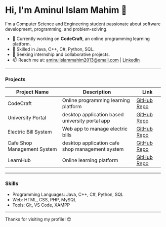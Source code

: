 # Hi, I'm Aminul Islam Mahim 👋

I'm a Computer Science and Engineering student passionate about software development, programming, and problem-solving.

- 🔭 Currently working on **CodeCraft**, an online programming learning platform.
- 🌱 Skilled in Java, C++, C#, Python, SQL.
- 💼 Seeking internship and collaborative projects.
- 📫 Reach me at: [aminulislammahim2013@email.com](mailto:aminulislammahim2013@email.com) | [LinkedIn](https://www.linkedin.com/in/aminul-islam-mahim/)

---

### Projects

| Project Name      | Description                                | Link                                      |
|-------------------|--------------------------------------------|-------------------------------------------|
| CodeCraft         | Online programming learning platform       | [GitHub Repo](https://github.com/Aminulislammahim23/CodeCraft) |
| University Portal | desktop application based university portal app | [GitHub Repo](https://github.com/Aminulislammahim23/University_Portal) |
| Electric Bill System | Web app to manage electric bills           | [GitHub Repo](https://github.com/Aminulislammahim23/electric_bill_management_system_website) |
| Cafe Shop Management System | desktop application cafe shop management system | [GitHub Repo](https://github.com/Aminulislammahim23/Cafe_App-C-) |
| LearnHub         | Online learning platform       | [GitHub Repo](https://github.com/Aminulislammahim23/LearnHub) |

---

### Skills

- Programming Languages: Java, C++, C#, Python, SQL  
- Web: HTML, CSS, PHP, MySQL  
- Tools: Git, VS Code, XAMPP  

---

Thanks for visiting my profile! 😊
